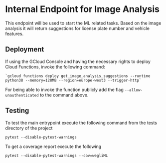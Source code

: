# Internal Endpoint for Image Analysis

This endpoint will be used to start the ML related tasks. Based on the image analysis it will return suggestions for license plate number and vehicle features.

## Deployment

If using the GCloud Console and having the necessary rights to deploy Cloud Functions,
invoke the following command:

    `gcloud functions deploy get_image_analysis_suggestions --runtime python38 --memory=128MB --region=europe-west3 --trigger-http`
    
For being able to invoke the function publicly add the flag `--allow-unauthenticated` to the command above.

## Testing

To test the main entrypoint execute the following command from the tests directory of the project

    pytest --disable-pytest-warnings

To get a coverage report execute the following

    pytest --disable-pytest-warnings --cov=wegliML
